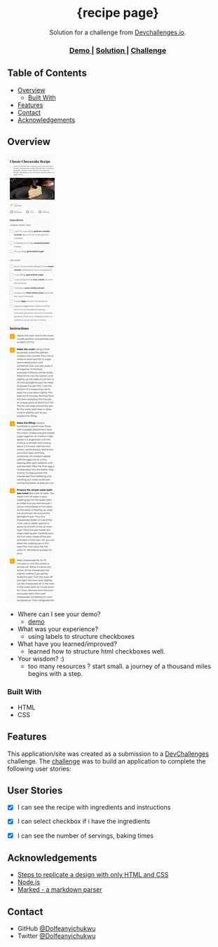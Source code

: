 <!-- Please update value in the {}  -->

<h1 align="center">{recipe page}</h1>

<div align="center">
   Solution for a challenge from  <a href="http://devchallenges.io" target="_blank">Devchallenges.io</a>.
</div>

<div align="center">
  <h3>
    <a href="https://Dorecipe.surge.sh">
      Demo
    </a>
    <span> | </span>
    <a href="https://github.com/DoIfeanyichukwu/recipe-page">
      Solution
    </a>
    <span> | </span>
    <a href="https://{your-url-to-the-challenge}">
      Challenge
    </a>
  </h3>
</div>

<!-- TABLE OF CONTENTS -->

## Table of Contents

- [Overview](#overview)
  - [Built With](#built-with)
- [Features](#features)
- [Contact](#contact)
- [Acknowledgements](#acknowledgements)

<!-- OVERVIEW -->

## Overview

![screenshot](./assets/img/screenshot.png)


- Where can I see your demo?
  - [demo](https://Dorecipe.surge.sh)
- What was your experience?
  - using labels to structure checkboxes
- What have you learned/improved?
  - learned how to structure html checkboxes well.
- Your wisdom? :)
  - too many resources ? start small. a journey of a thousand miles begins with a step.

### Built With


- HTML
- CSS


## Features


This application/site was created as a submission to a [DevChallenges](https://devchallenges.io/challenges) challenge. The [challenge](https://devchallenges.io/challenges/TtUjDt19eIHxNQ4n5jps) was to build an application to complete the following user stories:

## User Stories
- [x] I can see the recipe with ingredients and instructions
- [x] I can select checkbox if i have the ingredients
- [x] I can see the number of servings, baking times



## Acknowledgements


- [Steps to replicate a design with only HTML and CSS](https://devchallenges-blogs.web.app/how-to-replicate-design/)
- [Node.js](https://nodejs.org/)
- [Marked - a markdown parser](https://github.com/chjj/marked)

## Contact

- GitHub [@DoIfeanyichukwu](https://github.com/doifeanyichukwu)
- Twitter [@DoIfeanyichukwu](https://twitter.com/DoIfeanyichukwu)
